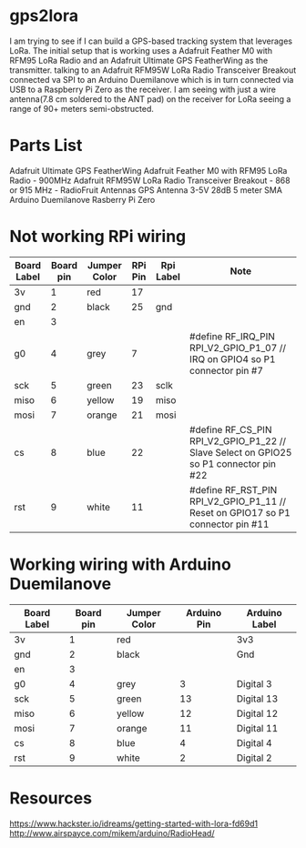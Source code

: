 # gps2lora
I am trying to see if I can build a GPS-based tracking system that leverages LoRa. The initial setup that is working uses a Adafruit Feather M0 with RFM95 LoRa Radio and an Adafruit Ultimate GPS FeatherWing as the transmitter. talking to an Adafruit RFM95W LoRa Radio Transceiver Breakout connected va SPI to an Arduino Duemilanove which is in turn connected via USB to a Raspberry Pi Zero as the receiver. I am seeing with just a wire antenna(7.8 cm soldered to the ANT pad) on the receiver for LoRa seeing a range of 90+ meters semi-obstructed.

# Parts List
Adafruit Ultimate GPS FeatherWing
Adafruit Feather M0 with RFM95 LoRa Radio - 900MHz
Adafruit RFM95W LoRa Radio Transceiver Breakout - 868 or 915 MHz - RadioFruit
Antennas GPS Antenna 3-5V 28dB 5 meter SMA
Arduino Duemilanove
Rasberry Pi Zero

# Not working RPi wiring
| Board Label |  Board pin  |  Jumper Color | RPi Pin | Rpi Label | Note     |
|-------|-------|--------|-----|-------|-------|
| 3v | 1 | red | 17	| |		
| gnd | 2 | black | 25 | gnd | |		
| en | 3	| | | |				
| g0 | 4 | grey | 7 |  | #define RF_IRQ_PIN RPI_V2_GPIO_P1_07    // IRQ on GPIO4 so P1 connector pin #7 |
| sck | 5 | green | 23 | sclk | 	
| miso | 6 | yellow | 19 | miso | |	
| mosi | 7 | orange | 21 | mosi | |		
| cs | 8 | blue | 22 | | #define RF_CS_PIN  RPI_V2_GPIO_P1_22    // Slave Select on GPIO25 so P1 connector pin #22 |
| rst | 9 | white | 11 | | #define RF_RST_PIN RPI_V2_GPIO_P1_11    // Reset on GPIO17 so P1 connector pin #11 |

# Working wiring with Arduino Duemilanove 
| Board Label |  Board pin  |  Jumper Color | Arduino Pin | Arduino Label |
|-------------|-------------|---------------|-------------|---------------|
|          3v |           1 |           red |             |           3v3 |
|         gnd |           2 |         black |             |           Gnd |
|          en |           3	|               |             |               |				
|          g0 |           4 |          grey |           3 |     Digital 3 |
|         sck |           5 |         green |          13 |    Digital 13 |	
|        miso |           6 |        yellow |          12 |    Digital 12 |	
|        mosi |           7 |        orange |          11 |    Digital 11 |		
|          cs |           8 |          blue |           4 |     Digital 4 | 
|         rst |           9 |         white |           2 |     Digital 2 | 

# Resources
https://www.hackster.io/idreams/getting-started-with-lora-fd69d1
http://www.airspayce.com/mikem/arduino/RadioHead/

